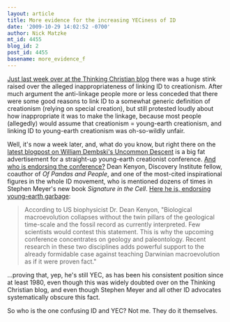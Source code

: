 ```yaml
---
layout: article
title: More evidence for the increasing YECiness of ID
date: '2009-10-29 14:02:52 -0700'
author: Nick Matzke
mt_id: 4455
blog_id: 2
post_id: 4455
basename: more_evidence_f
---
```

[Just last week over at the Thinking Christian blog](http://pandasthumb.org/archives/2009/10/the-truth-hurts.html) there was a huge stink raised over the alleged inappropriateness of linking ID to creationism.  After much argument the anti-linkage people more or less conceded that there were some good reasons to link ID to a somewhat generic definition of creationism (relying on special creation), but still protested loudly about how inappropriate it was to make the linkage, because most people (allegedly) would assume that creationism = young-earth creationism, and linking ID to young-earth creationism was oh-so-wildly unfair.  

Well, it's now a week later, and, what do you know, but right there on the [latest blogpost on William Dembski's Uncommon Descent](http://www.uncommondescent.com/evolution/the-scientific-impossibility-of-evolution/) is a big fat advertisement for a straight-up young-earth creationist conference.  [And who is endorsing the conference?]()  Dean Kenyon, Discovery Institute fellow, coauthor of _Of Pandas and People_, and one of the most-cited inspirational figures in the whole ID movement, who is mentioned dozens of times in Stephen Meyer's new book _Signature in the Cell_.  [Here he is, endorsing young-earth garbage](http://www.remnantnewspaper.com/Archives/2009-press-scientific_conference_evolution.htm):

> According to US biophysicist Dr. Dean Kenyon, "Biological macroevolution collapses without the twin pillars of the  geological time-scale and the fossil record as currently interpreted. Few scientists would contest this statement. This is why the upcoming conference concentrates on geology and paleontology. Recent research in these two disciplines adds powerful support to the already formidable case against teaching Darwinian macroevolution as if it were proven fact."

...proving that, yep, he's still YEC, as has been his consistent position since at least 1980, even though this was widely doubted over on the Thinking Christian blog, and even though Stephen Meyer and all other ID advocates systematically obscure this fact.

So who is the one confusing ID and YEC?  Not me.  They do it themselves.
